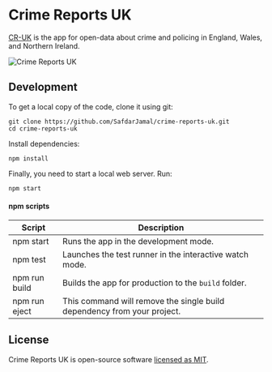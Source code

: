 # Crime Reports UK

[CR-UK](https://cr-uk.netlify.app) is the app for open-data about crime and policing in England, Wales, and Northern Ireland.

![Crime Reports UK](https://user-images.githubusercontent.com/48409548/89211076-b2593900-d5da-11ea-93ac-ec9d46984993.png)

## Development

To get a local copy of the code, clone it using git:

```
git clone https://github.com/SafdarJamal/crime-reports-uk.git
cd crime-reports-uk
```

Install dependencies:

```
npm install
```

Finally, you need to start a local web server. Run:

```
npm start
```

#### npm scripts

| Script        | Description                                                             |
| ------------- | ----------------------------------------------------------------------- |
| npm start     | Runs the app in the development mode.                                   |
| npm test      | Launches the test runner in the interactive watch mode.                 |
| npm run build | Builds the app for production to the `build` folder.                    |
| npm run eject | This command will remove the single build dependency from your project. |

## License

Crime Reports UK is open-source software [licensed as MIT](https://github.com/SafdarJamal/crime-reports-uk/blob/master/LICENSE).
